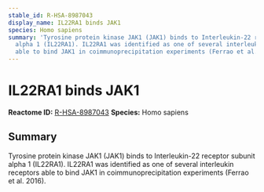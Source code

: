 ```yaml
---
stable_id: R-HSA-8987043
display_name: IL22RA1 binds JAK1
species: Homo sapiens
summary: 'Tyrosine protein kinase JAK1 (JAK1) binds to Interleukin-22 receptor subunit
  alpha 1 (IL22RA1). IL22RA1 was identified as one of several interleukin receptors
  able to bind JAK1 in coimmunoprecipitation experiments (Ferrao et al. 2016). '
---
```


# IL22RA1 binds JAK1
**Reactome ID:** [R-HSA-8987043](https://reactome.org/content/detail/R-HSA-8987043)
**Species:** Homo sapiens

## Summary

Tyrosine protein kinase JAK1 (JAK1) binds to Interleukin-22 receptor subunit alpha 1 (IL22RA1). IL22RA1 was identified as one of several interleukin receptors able to bind JAK1 in coimmunoprecipitation experiments (Ferrao et al. 2016). 
